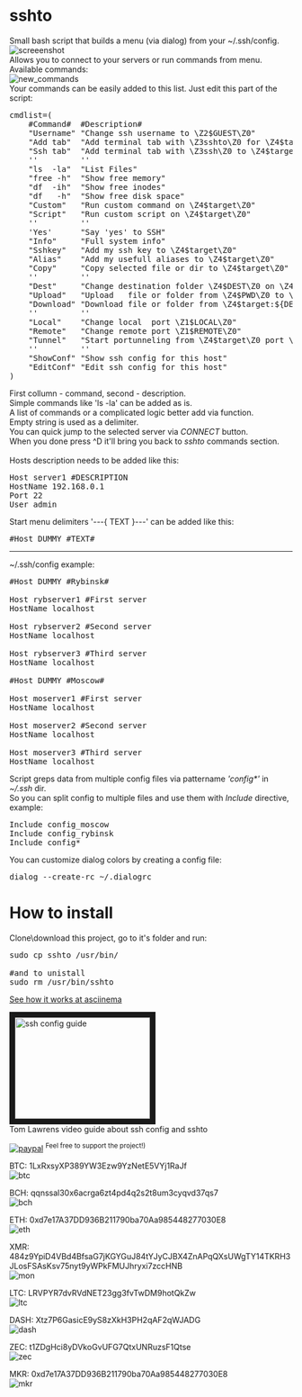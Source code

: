 # sshto

Small bash script that builds a menu (via dialog) from your ~/.ssh/config.</br>
![screeenshot](https://user-images.githubusercontent.com/18072680/60570513-69e99f00-9d7a-11e9-916d-48b74fa7585a.png)
</br>
Allows you to connect to your servers or run commands from menu. Available commands:</br>
![new_commands](https://user-images.githubusercontent.com/18072680/206651725-d727ca36-637b-44e7-81f6-40afca6d8e12.png)
</br>
Your commands can be easily added to this list. Just edit this part of the script:</br>
<pre>
cmdlist=(
    #Command#  #Description#
    "Username" "Change ssh username to \Z2$GUEST\Z0"
    "Add tab"  "Add terminal tab with \Z3sshto\Z0 for \Z4$target\Z0"
    "Ssh tab"  "Add terminal tab with \Z3ssh\Z0 to \Z4$target\Z0"
    ''         ''
    "ls  -la"  "List Files"
    "free -h"  "Show free memory"
    "df  -ih"  "Show free inodes"
    "df   -h"  "Show free disk space"
    "Custom"   "Run custom command on \Z4$target\Z0"
    "Script"   "Run custom script on \Z4$target\Z0"
    ''         ''
    'Yes'      "Say 'yes' to SSH"
    "Info"     "Full system info"
    "Sshkey"   "Add my ssh key to \Z4$target\Z0"
    "Alias"    "Add my usefull aliases to \Z4$target\Z0"
    "Copy"     "Copy selected file or dir to \Z4$target\Z0"
    ''         ''
    "Dest"     "Change destination folder \Z4$DEST\Z0 on \Z4$target\Z0"
    "Upload"   "Upload   file or folder from \Z4$PWD\Z0 to \Z4$target:${DEST}\Z0"
    "Download" "Download file or folder from \Z4$target:${DEST}\Z0 to \Z4$PWD\Z0"
    ''         ''
    "Local"    "Change local  port \Z1$LOCAL\Z0"
    "Remote"   "Change remote port \Z1$REMOTE\Z0"
    "Tunnel"   "Start portunneling from \Z4$target\Z0 port \Z1$REMOTE\Z0 to local port \Z1$LOCAL\Z0"
    ''         ''
    "ShowConf" "Show ssh config for this host"
    "EditConf" "Edit ssh config for this host"
)
</pre>
First collumn - command, second - description.</br>
Simple commands like 'ls -la' can be added as is.</br>
A list of commands or a complicated logic better add via function.</br>
Empty string is used as a delimiter.</br>
You can quick jump to the selected server via <i>CONNECT</i> button.</br>
When you done press ^D it'll bring you back to <i>sshto</i> commands section.</br>
</br>
Hosts description needs to be added like this:</br>
<pre>
Host server1 #DESCRIPTION
HostName 192.168.0.1
Port 22
User admin
</pre>
Start menu delimiters '---{ TEXT }---' can be added like this:</br>
<pre>
#Host DUMMY #TEXT#
</pre>
------
~/.ssh/config example:
<pre>
#Host DUMMY #Rybinsk#

Host rybserver1 #First server
HostName localhost

Host rybserver2 #Second server
HostName localhost

Host rybserver3 #Third server
HostName localhost

#Host DUMMY #Moscow#

Host moserver1 #First server
HostName localhost

Host moserver2 #Second server
HostName localhost

Host moserver3 #Third server
HostName localhost
</pre>
Script greps data from multiple config files via pattername <i>'config*'</i> in <i>~/.ssh</i> dir.<br>
So you can split config to multiple files and use them with <i>Include</i> directive, example:
<pre>
Include config_moscow
Include config_rybinsk
Include config*
</pre>

You can customize dialog colors by creating a config file:
<pre>
dialog --create-rc ~/.dialogrc
</pre>
# How to install
Clone\download this project, go to it's folder and run:
<pre>sudo cp sshto /usr/bin/

#and to unistall
sudo rm /usr/bin/sshto
</pre>

<a href="https://asciinema.org/a/PQMuRvfmxlHUc4oZMN76LY2V4">See how it works at asciinema</a></br>

<a href="http://www.youtube.com/watch?feature=player_embedded&v=FhnsVH8t96Q
" target="_blank"><img src="http://img.youtube.com/vi/FhnsVH8t96Q/0.jpg" 
alt="ssh config guide" width="240" height="180" border="10"/></a></br>
Tom Lawrens video guide about ssh config and sshto

[![paypal](https://img.shields.io/badge/Donate-PayPal-green.svg)](https://paypal.me/sshto?locale.x=en_US) <sup>Feel free to support the project!)</sup></br>

BTC: 1LxRxsyXP389YW3Ezw9YzNetE5VYj1RaJf</br>
![btc](https://user-images.githubusercontent.com/18072680/106382955-f2f00e80-63d3-11eb-9316-b6653225820c.png)

BCH: qqnssal30x6acrga6zt4pd4q2s2t8um3cyqvd37qs7</br>
![bch](https://user-images.githubusercontent.com/18072680/108552897-fd326800-7302-11eb-8ae7-97eb0cc81d5e.png)

ETH: 0xd7e17A37DD936B211790ba70Aa985448277030E8</br>
![eth](https://user-images.githubusercontent.com/18072680/106382951-f2577800-63d3-11eb-8c01-f7ade514fb58.png)

XMR: 484z9YpiD4VBd4BfsaG7jKGYGuJ84tYJyCJBX4ZnAPqQXsUWgTY14TKRH3JLosFSAsKsv75nyt9yWPkFMUJhryxi7zccHNB</br>
![mon](https://user-images.githubusercontent.com/18072680/106383275-15832700-63d6-11eb-87d5-8b9f4ba08c40.png)

LTC: LRVPYR7dvRVdNET23gg3fvTwDM9hotQkZw</br>
![ltc](https://user-images.githubusercontent.com/18072680/106383361-7a3e8180-63d6-11eb-9239-48b6d80c3c4b.png)

DASH: Xtz7P6GasicE9yS8zXkH3PH2qAF2qWJADG</br>
![dash](https://user-images.githubusercontent.com/18072680/108553387-a11c1380-7303-11eb-9560-81f0deec2fbc.png)

ZEC: t1ZDgHci8yDVkoGvUFG7QtxUNRuzsF1Qtse</br>
![zec](https://user-images.githubusercontent.com/18072680/108553595-f7895200-7303-11eb-9ca8-17d1c81df7eb.png)

MKR: 0xd7e17A37DD936B211790ba70Aa985448277030E8</br>
![mkr](https://user-images.githubusercontent.com/18072680/108553822-4505bf00-7304-11eb-9db9-0833141e36c9.png)
